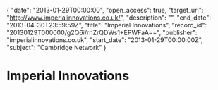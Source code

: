 {
  "date": "2013-01-29T00:00:00", 
  "open_access": true, 
  "target_url": "http://www.imperialinnovations.co.uk/", 
  "description": "", 
  "end_date": "2013-04-30T23:59:59Z", 
  "title": "Imperial Innovations", 
  "record_id": "20130129T000000/g2Q6i/rnZrQDWs1+EPWFaA==", 
  "publisher": "imperialinnovations.co.uk", 
  "start_date": "2013-01-29T00:00:00Z", 
  "subject": "Cambridge Network"
}

# Imperial Innovations

